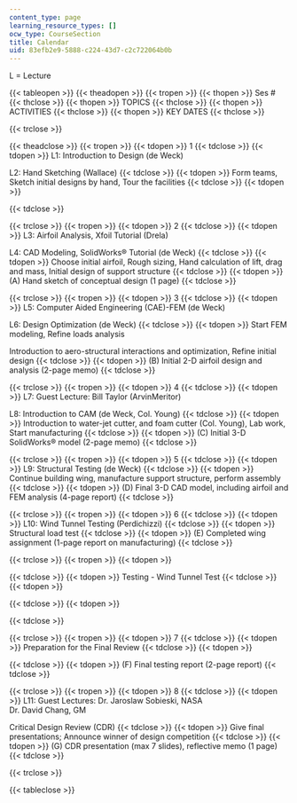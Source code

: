 ```yaml
---
content_type: page
learning_resource_types: []
ocw_type: CourseSection
title: Calendar
uid: 83efb2e9-5888-c224-43d7-c2c722064b0b
---
```


L = Lecture

{{< tableopen >}}
{{< theadopen >}}
{{< tropen >}}
{{< thopen >}}
Ses #
{{< thclose >}}
{{< thopen >}}
TOPICS
{{< thclose >}}
{{< thopen >}}
ACTIVITIES
{{< thclose >}}
{{< thopen >}}
KEY DATES
{{< thclose >}}

{{< trclose >}}

{{< theadclose >}}
{{< tropen >}}
{{< tdopen >}}
1
{{< tdclose >}}
{{< tdopen >}}
L1: Introduction to Design (de Weck)  
  
L2: Hand Sketching (Wallace)
{{< tdclose >}}
{{< tdopen >}}
Form teams, Sketch initial designs by hand, Tour the facilities
{{< tdclose >}}
{{< tdopen >}}

{{< tdclose >}}

{{< trclose >}}
{{< tropen >}}
{{< tdopen >}}
2
{{< tdclose >}}
{{< tdopen >}}
L3: Airfoil Analysis, Xfoil Tutorial (Drela)  
  
L4: CAD Modeling, SolidWorks® Tutorial (de Weck)
{{< tdclose >}}
{{< tdopen >}}
Choose initial airfoil, Rough sizing, Hand calculation of lift, drag and mass, Initial design of support structure
{{< tdclose >}}
{{< tdopen >}}
(A) Hand sketch of conceptual design (1 page)
{{< tdclose >}}

{{< trclose >}}
{{< tropen >}}
{{< tdopen >}}
3
{{< tdclose >}}
{{< tdopen >}}
L5: Computer Aided Engineering (CAE)-FEM (de Weck)  
  
L6: Design Optimization (de Weck)
{{< tdclose >}}
{{< tdopen >}}
Start FEM modeling, Refine loads analysis  
  
Introduction to aero-structural interactions and optimization, Refine initial design
{{< tdclose >}}
{{< tdopen >}}
(B) Initial 2-D airfoil design and analysis (2-page memo)
{{< tdclose >}}

{{< trclose >}}
{{< tropen >}}
{{< tdopen >}}
4
{{< tdclose >}}
{{< tdopen >}}
L7: Guest Lecture: Bill Taylor (ArvinMeritor)  
  
L8: Introduction to CAM (de Weck, Col. Young)
{{< tdclose >}}
{{< tdopen >}}
Introduction to water-jet cutter, and foam cutter (Col. Young), Lab work, Start manufacturing
{{< tdclose >}}
{{< tdopen >}}
(C) Initial 3-D SolidWorks® model (2-page memo)
{{< tdclose >}}

{{< trclose >}}
{{< tropen >}}
{{< tdopen >}}
5
{{< tdclose >}}
{{< tdopen >}}
L9: Structural Testing (de Weck)
{{< tdclose >}}
{{< tdopen >}}
Continue building wing, manufacture support structure, perform assembly
{{< tdclose >}}
{{< tdopen >}}
(D) Final 3-D CAD model, including airfoil and FEM analysis (4-page report)
{{< tdclose >}}

{{< trclose >}}
{{< tropen >}}
{{< tdopen >}}
6
{{< tdclose >}}
{{< tdopen >}}
L10: Wind Tunnel Testing (Perdichizzi)
{{< tdclose >}}
{{< tdopen >}}
Structural load test
{{< tdclose >}}
{{< tdopen >}}
(E) Completed wing assignment (1-page report on manufacturing)
{{< tdclose >}}

{{< trclose >}}
{{< tropen >}}
{{< tdopen >}}

{{< tdclose >}}
{{< tdopen >}}
Testing - Wind Tunnel Test
{{< tdclose >}}
{{< tdopen >}}

{{< tdclose >}}
{{< tdopen >}}

{{< tdclose >}}

{{< trclose >}}
{{< tropen >}}
{{< tdopen >}}
7
{{< tdclose >}}
{{< tdopen >}}
Preparation for the Final Review
{{< tdclose >}}
{{< tdopen >}}

{{< tdclose >}}
{{< tdopen >}}
(F) Final testing report (2-page report)
{{< tdclose >}}

{{< trclose >}}
{{< tropen >}}
{{< tdopen >}}
8
{{< tdclose >}}
{{< tdopen >}}
L11: Guest Lectures: Dr. Jaroslaw Sobieski, NASA  
Dr. David Chang, GM  
  
Critical Design Review (CDR)
{{< tdclose >}}
{{< tdopen >}}
Give final presentations; Announce winner of design competition
{{< tdclose >}}
{{< tdopen >}}
(G) CDR presentation (max 7 slides), reflective memo (1 page)
{{< tdclose >}}

{{< trclose >}}

{{< tableclose >}}